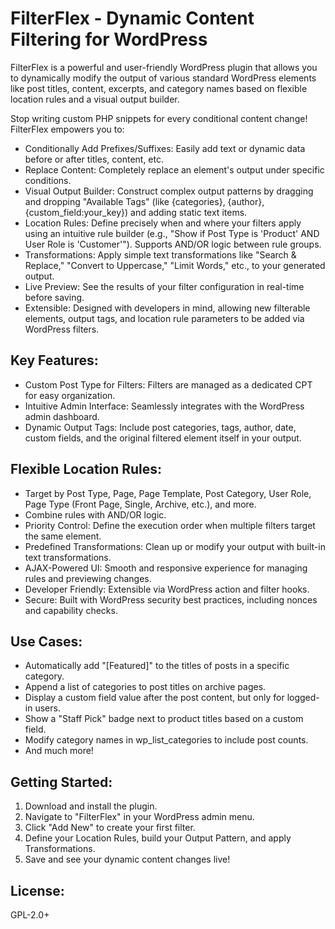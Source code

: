 # FilterFlex - Dynamic Content Filtering for WordPress

FilterFlex is a powerful and user-friendly WordPress plugin that allows you to dynamically modify the output of various standard WordPress elements like post titles, content, excerpts, and category names based on flexible location rules and a visual output builder.

Stop writing custom PHP snippets for every conditional content change! FilterFlex empowers you to:

* Conditionally Add Prefixes/Suffixes: Easily add text or dynamic data before or after titles, content, etc.
* Replace Content: Completely replace an element's output under specific conditions.
* Visual Output Builder: Construct complex output patterns by dragging and dropping "Available Tags" (like {categories}, {author}, {custom_field:your_key}) and adding static text items.
* Location Rules: Define precisely when and where your filters apply using an intuitive rule builder (e.g., "Show if Post Type is 'Product' AND User Role is 'Customer'"). Supports AND/OR logic between rule groups.
* Transformations: Apply simple text transformations like "Search & Replace," "Convert to Uppercase," "Limit Words," etc., to your generated output.
* Live Preview: See the results of your filter configuration in real-time before saving.
* Extensible: Designed with developers in mind, allowing new filterable elements, output tags, and location rule parameters to be added via WordPress filters.

## Key Features:

* Custom Post Type for Filters: Filters are managed as a dedicated CPT for easy organization.
* Intuitive Admin Interface: Seamlessly integrates with the WordPress admin dashboard.
* Dynamic Output Tags: Include post categories, tags, author, date, custom fields, and the original filtered element itself in your output.

## Flexible Location Rules:

* Target by Post Type, Page, Page Template, Post Category, User Role, Page Type (Front Page, Single, Archive, etc.), and more.
* Combine rules with AND/OR logic.
* Priority Control: Define the execution order when multiple filters target the same element.
* Predefined Transformations: Clean up or modify your output with built-in text transformations.
* AJAX-Powered UI: Smooth and responsive experience for managing rules and previewing changes.
* Developer Friendly: Extensible via WordPress action and filter hooks.
* Secure: Built with WordPress security best practices, including nonces and capability checks.

## Use Cases:

* Automatically add "[Featured]" to the titles of posts in a specific category.
* Append a list of categories to post titles on archive pages.
* Display a custom field value after the post content, but only for logged-in users.
* Show a "Staff Pick" badge next to product titles based on a custom field.
* Modify category names in wp_list_categories to include post counts.
* And much more!

## Getting Started:

1. Download and install the plugin.
2. Navigate to "FilterFlex" in your WordPress admin menu.
3. Click "Add New" to create your first filter.
4. Define your Location Rules, build your Output Pattern, and apply Transformations.
5. Save and see your dynamic content changes live!

## License:
GPL-2.0+
